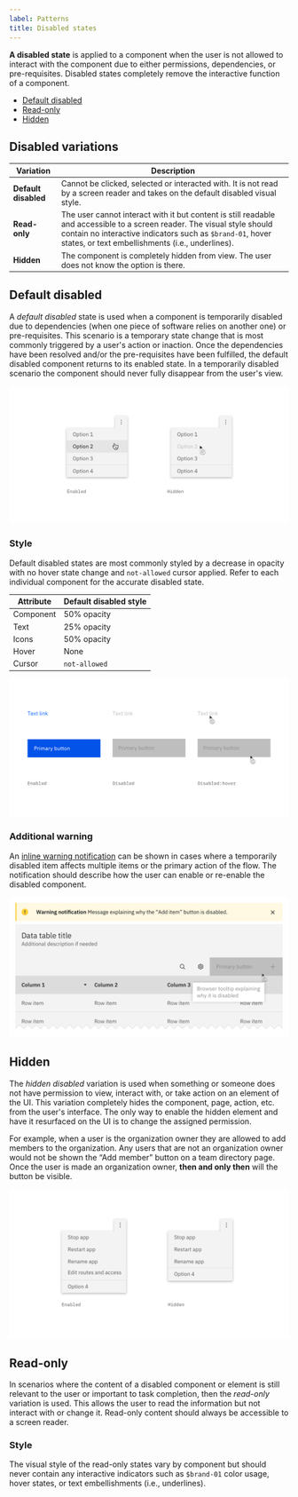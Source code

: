 ```yaml
---
label: Patterns
title: Disabled states
---
```


<page-intro>**A disabled state** is applied to a component when the user is not allowed to interact with the component due to either permissions, dependencies, or pre-requisites. Disabled states completely remove the interactive function of a component.</page-intro>

<anchor-links>
<ul>
    <li><a href="#default-disabled">Default disabled</a></li>
    <li><a href="#read-only">Read-only</a></li>
    <li><a href="#hidden">Hidden</a></li>
</ul>
</anchor-links>

## Disabled variations

| Variation            | Description                                                                                                                                                                                                                           |
| -------------------- | ------------------------------------------------------------------------------------------------------------------------------------------------------------------------------------------------------------------------------------- |
| **Default disabled** | Cannot be clicked, selected or interacted with. It is not read by a screen reader and takes on the default disabled visual style.                                                                                                     |
| **Read-only**        | The user cannot interact with it but content is still readable and accessible to a screen reader. The visual style should contain no interactive indicators such as `$brand-01`, hover states, or text embellishments (i.e., underlines). |
| **Hidden**           | The component is completely hidden from view. The user does not know the option is there.                                                                                                                                             |

## Default disabled

A _default disabled_ state is used when a component is temporarily disabled due to dependencies (when one piece of software relies on another one) or pre-requisites. This scenario is a temporary state change that is most commonly triggered by a user's action or inaction. Once the dependencies have been resolved and/or the pre-requisites have been fulfilled, the default disabled component returns to its enabled state. In a temporarily disabled scenario the component should never fully disappear from the user's view.

![Default disabled example on the right](images/disabled-1.png)

### Style

Default disabled states are most commonly styled by a decrease in opacity with no hover state change and `not-allowed` cursor applied. Refer to each individual component for the accurate disabled state.

| Attribute | Default disabled style |
| --------- | ---------------------- |
| Component | 50% opacity            |
| Text      | 25% opacity            |
| Icons     | 50% opacity            |
| Hover     | None                   |
| Cursor    | `not-allowed`          |

![Default disabled style examples](images/disabled-2.png)

### Additional warning

An [inline warning notification](/components/notification/code) can be shown in cases where a temporarily disabled item affects multiple items or the primary action of the flow. The notification should describe how the user can enable or re-enable the disabled component.

![Additional warning with default disabled example](images/disabled-3.png)

## Hidden

The _hidden disabled_ variation is used when something or someone does not have permission to view, interact with, or take action on an element of the UI. This variation completely hides the component, page, action, etc. from the user's interface. The only way to enable the hidden element and have it resurfaced on the UI is to change the assigned permission.

For example, when a user is the organization owner they are allowed to add members to the organization. Any users that are not an organization owner would not be shown the “Add member” button on a team directory page. Once the user is made an organization owner, **then and only then** will the button be visible.

![Example of hidden disabled content on the right](images/disabled-4.png)

## Read-only

In scenarios where the content of a disabled component or element is still relevant to the user or important to task completion, then the _read-only_ variation is used. This allows the user to read the information but not interact with or change it. Read-only content should always be accessible to a screen reader.

### Style

The visual style of the read-only states vary by component but should never contain any interactive indicators such as `$brand-01` color usage, hover states, or text embellishments (i.e., underlines).
